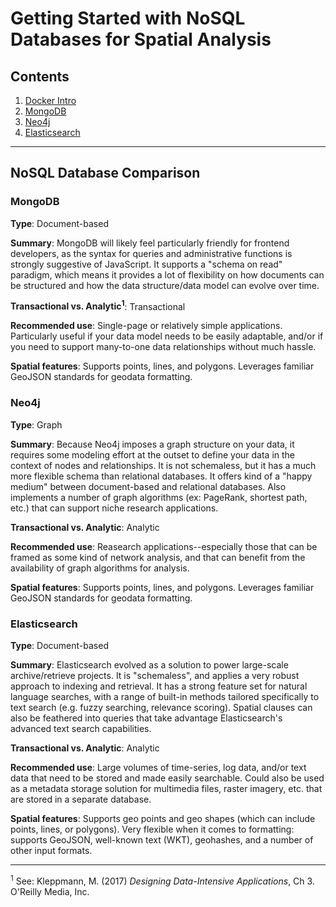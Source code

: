 # Getting Started with NoSQL Databases for Spatial Analysis


## Contents

1. [Docker Intro](Docker_Intro.ipynb)
2. [MongoDB](MongoDB.ipynb)
3. [Neo4j](Neo4j.ipynb)
4. [Elasticsearch](Elasticsearch.ipynb)

---

## NoSQL Database Comparison

### MongoDB

**Type**: Document-based

**Summary**: MongoDB will likely feel particularly friendly for frontend developers, as the syntax for queries and administrative functions is strongly suggestive of JavaScript.  It supports a "schema on read" paradigm, which means it provides a lot of flexibility on how documents can be structured and how the data structure/data model can evolve over time.

**Transactional vs. Analytic<sup>1</sup>**: Transactional

**Recommended use**: Single-page or relatively simple applications. Particularly useful if your data model needs to be easily adaptable, and/or if you need to support many-to-one data relationships without much hassle.

**Spatial features**: Supports points, lines, and polygons.  Leverages familiar GeoJSON standards for geodata formatting.


### Neo4j

**Type**: Graph

**Summary**: Because Neo4j imposes a graph structure on your data, it requires some modeling effort at the outset to define your data in the context of nodes and relationships. It is not schemaless, but it has a much more flexible schema than relational databases.  It offers kind of a "happy medium" between document-based and relational databases.  Also implements a number of graph algorithms (ex: PageRank, shortest path, etc.) that can support niche research applications.

**Transactional vs. Analytic**: Analytic

**Recommended use**: Reasearch applications--especially those that can be framed as some kind of network analysis, and that can benefit from the availability of graph algorithms for analysis.

**Spatial features**: Supports points, lines, and polygons.  Leverages familiar GeoJSON standards for geodata formatting.


### Elasticsearch

**Type**: Document-based

**Summary**: Elasticsearch evolved as a solution to power large-scale archive/retrieve projects.  It is "schemaless", and applies a very robust approach to indexing and retrieval.  It has a strong feature set for natural language searches, with a range of built-in methods tailored specifically to text search (e.g. fuzzy searching, relevance scoring).  Spatial clauses can also be feathered into queries that take advantage Elasticsearch's advanced text search capabilities.

**Transactional vs. Analytic**: Analytic

**Recommended use**: Large volumes of time-series, log data, and/or text data that need to be stored and made easily searchable.  Could also be used as a metadata storage solution for multimedia files, raster imagery, etc. that are stored in a separate database.

**Spatial features**: Supports geo points and geo shapes (which can include points, lines, or polygons).  Very flexible when it comes to formatting: supports GeoJSON, well-known text (WKT), geohashes, and a number of other input formats. 


---

<sup>1</sup> See: Kleppmann, M. (2017) _Designing Data-Intensive Applications_, Ch 3. O'Reilly Media, Inc.